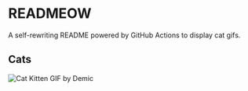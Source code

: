 # READMEOW

A self-rewriting README powered by GitHub Actions to display cat gifs.

## Cats

![Cat Kitten GIF by Demic](https://media1.giphy.com/media/v1.Y2lkPTlhY2QwMmRhdGUxZDhtNWlicmp2ZHU2aGk0bHdicDFvdWduOWp1OHpsZTRnMGowcyZlcD12MV9naWZzX3NlYXJjaCZjdD1n/3oriO0OEd9QIDdllqo/200.gif)
